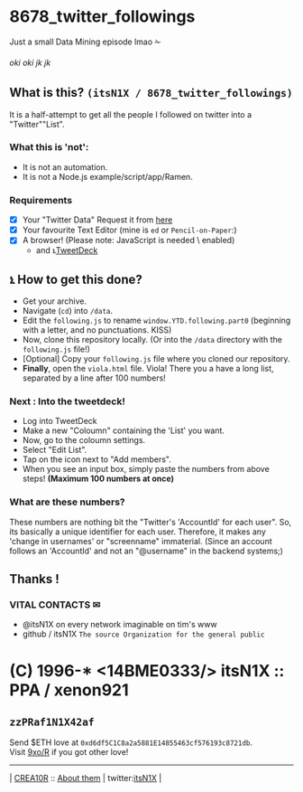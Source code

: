 # 8678_twitter_followings
Just a small Data Mining episode lmao ✁
###### oki oki jk jk
## What is this? `(itsN1X / 8678_twitter_followings)`
It is a half-attempt to get all the people I followed on twitter into a "Twitter""List".
### What this is 'not':
- It is not an automation.
- It is not a Node.js example/script/app/Ramen.
### Requirements
- [x] Your "Twitter Data"
Request it from [here](https://twitter.com/settings/)
- [x] Your favourite Text Editor
(mine is `ed` or `Pencil-on-Paper`:)
- [x] A browser!
(Please note: JavaScript is needed \\ enabled)
  - and ኒ[TweetDeck](https://tweetdeck,twitter.com)

## ኒ How to get this done?
- Get your archive.
- Navigate (`cd`) into `/data`.
- Edit the `following.js` to rename `window.YTD.following.part0`
(beginning with a letter, and no punctuations. KISS)
- Now, clone this repository locally.
(Or into the `/data` directory with the `following.js` file!)
- \[Optional\] Copy your `following.js` file where you cloned our repository.
- **Finally**, open the `viola.html` file.
Viola! There you a have a long list, separated by a line after 100 numbers!

### Next : Into the tweetdeck!
- Log into TweetDeck
- Make a new "Coloumn" containing the 'List' you want.
- Now, go to the coloumn settings.
- Select "Edit List".
- Tap on the icon next to "Add members".
- When you see an input box, simply paste the numbers from above steps!
**(Maximum 100 numbers at once)**
### What are these numbers?
These numbers are nothing bit the "Twitter's 'AccountId' for each user". So, its basically a unique identifier for each user. Therefore, it makes any 'change in usernames' or "screenname" immaterial. (Since an account follows an 'AccountId' and not an "@username" in the backend systems;)

## Thanks !

### VITAL CONTACTS ✉
- @itsN1X on every network imaginable on tim's www
- github / itsN1X `The source Organization for the general public `


# (C) 1996-* <14BME0333/> itsN1X :: PPA / xenon921
## `zzPRaf1N1X42af`

Send $ETH love at `0xd6df5C1C8a2a5881E14855463cf576193c8721db`.  
Visit [9xo/R](https://9xo.github.io/R/teb) if you got other love!

---

|  [CREA10R](https://google.com/search?q=itsN1X) :: [About them](https://about.me/itsN1X) | twitter:[itsN1X](https://twitter.com/itsN1X) |
